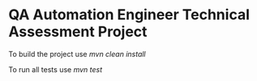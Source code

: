 # QA Automation Engineer Technical Assessment Project


To build the project use *mvn clean install*

To run all tests use *mvn test*